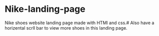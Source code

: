 # Nike-landing-page
Nike shoes website landing page made with HTMl and css.#
Also have a horizental scrll bar to view more shoes in this landing page.
